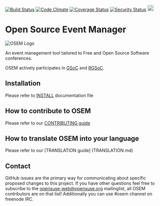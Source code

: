 [![Build Status](https://travis-ci.org/openSUSE/osem.svg?branch=master)](https://travis-ci.org/openSUSE/osem)
[![Code Climate](https://codeclimate.com/github/openSUSE/osem.png)](https://codeclimate.com/github/openSUSE/osem)
[![Coverage Status](https://coveralls.io/repos/openSUSE/osem/badge.png)](https://coveralls.io/r/openSUSE/osem)
[![Security Status](https://hakiri.io/github/openSUSE/osem/master.svg)](https://hakiri.io/github/openSUSE/osem/master)
<a href="https://heroku.com/deploy?template=https://github.com/openSUSE/osem/tree/v1.0">
  <img src="https://www.herokucdn.com/deploy/button.svg" height="20px" alt="Deploy">
</a>
# Open Source Event Manager
![OSEM Logo](https://cdn.brandisty.com/img?id=570f6dc39c992b6b6700000a&format=png&w=300&h=89)

An event management tool tailored to Free and Open Source Software conferences.

OSEM actively participates in [GSoC](https://summerofcode.withgoogle.com/) and [RGSoC](https://railsgirlssummerofcode.org/).

## Installation
Please refer to [INSTALL](INSTALL.md) documentation file

## How to contribute to OSEM
Please refer to our [CONTRIBUTING guide](CONTRIBUTING.md)

## How to translate OSEM into your language
Please refer to our [TRANSLATION guide] (TRANSLATION.md)

## Contact
GitHub issues are the primary way for communicating about specific proposed changes to this project. If you have other questions feel free to subscribe to the [opensuse-web@opensuse.org](http://lists.opensuse.org/opensuse-web/) mailinglist, all OSEM contributors are on that list! Additionally you can use #osem channel on freenode IRC.
